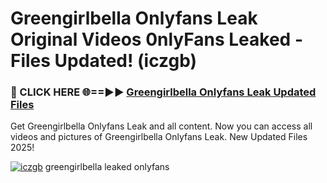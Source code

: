 # Greengirlbella Onlyfans Leak Original Videos 0nlyFans Leaked - Files Updated! (iczgb)

<h3>🔴 CLICK HERE 🌐==►► <a href="https://tinyurl.com/2jnfzry5" rel="nofollow">Greengirlbella Onlyfans Leak Updated Files</a></h3>

Get Greengirlbella Onlyfans Leak and all content. Now you can access all videos and pictures of Greengirlbella Onlyfans Leak. New Updated Files 2025!

[![iczgb](https://i.imgur.com/GyGTBgg.gif)](https://tinyurl.com/2jnfzry5)
greengirlbella leaked onlyfans
